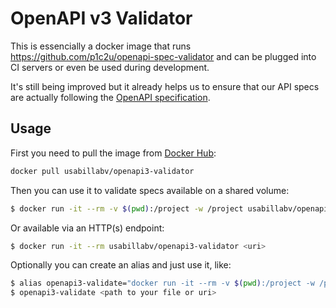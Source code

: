 # OpenAPI v3 Validator

This is essencially a docker image that runs
https://github.com/p1c2u/openapi-spec-validator and can be plugged into CI
servers or even be used during development.

It's still being improved but it already helps us to ensure that our API specs
are actually following the [OpenAPI
specification](https://github.com/OAI/OpenAPI-Specification/blob/master/versions/3.0.0.md).

## Usage


First you need to pull the image from [Docker Hub](https://hub.docker.com):

```sh
docker pull usabillabv/openapi3-validator
```

Then you can use it to validate specs available on a shared volume:

```sh
$ docker run -it --rm -v $(pwd):/project -w /project usabillabv/openapi3-validator <path to your file>
```

Or available via an HTTP(s) endpoint:

```sh
$ docker run -it --rm usabillabv/openapi3-validator <uri>
```

Optionally you can create an alias and just use it, like:

```sh
$ alias openapi3-validate="docker run -it --rm -v $(pwd):/project -w /project usabillabv/openapi3-validator"
$ openapi3-validate <path to your file or uri>
```

